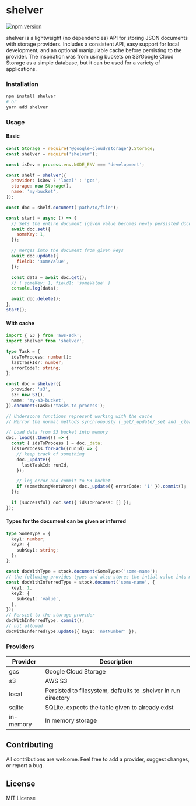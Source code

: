 # shelver

[![npm version](https://img.shields.io/npm/v/shelver.svg)](https://www.npmjs.org/package/shelver)

shelver is a lightweight (no dependencies) API for storing JSON documents with storage providers. Includes a consistent API, easy support for local development, and an optional manipulable cache before persisting to the provider. The inspiration was from using buckets on S3/Google Cloud Storage as a simple database, but it can be used for a variety of applications.

### Installation

```bash
npm install shelver
# or
yarn add shelver
```

### Usage

#### Basic

```javascript
const Storage = require('@google-cloud/storage').Storage;
const shelver = require('shelver');

const isDev = process.env.NODE_ENV === 'development';

const shelf = shelver({
  provider: isDev ? 'local' : 'gcs',
  storage: new Storage(),
  name: 'my-bucket',
});

const doc = shelf.document('path/to/file');

const start = async () => {
  // Sets the entire document (given value becomes newly persisted document)
  await doc.set({
    someKey: 1,
  });

  // merges into the document from given keys
  await doc.update({
    field1: 'someValue',
  });

  const data = await doc.get();
  // { someKey: 1, field1: 'someValue' }
  console.log(data);

  await doc.delete();
};
start();
```

#### With cache

```typescript
import { S3 } from 'aws-sdk';
import shelver from 'shelver';

type Task = {
  idsToProcess: number[];
  lastTaskId?: number;
  errorCode?: string;
};

const doc = shelver({
  provider: 's3',
  s3: new S3(),
  name: 'my-s3-bucket',
}).document<Task>('tasks-to-process');

// Underscore functions represent working with the cache
// Mirror the normal methods synchronously (_get/_update/_set and _clear to make the object empty), along with async _load and _commit

// Load data from S3 bucket into memory
doc._load().then(() => {
  const { idsToProcess } = doc._data;
  idsToProcess.forEach((runId) => {
    // keep track of something
    doc._update({
      lastTaskId: runId,
    });

    // log error and commit to S3 bucket
    if (somethingWentWrong) doc._update({ errorCode: '1' }).commit();
  });

  if (successful) doc.set({ idsToProcess: [] });
});
```

#### Types for the document can be given or inferred

```typescript
type SomeType = {
  key1: number;
  key2: {
    subKey1: string;
  };
};

const docWithType = stock.document<SomeType>('some-name');
// the following provides types and also stores the intial value into memory
const docWithInferredType = stock.document('some-name', {
  key1: 1,
  key2: {
    subKey1: 'value',
  },
});
// Persist to the storage provider
docWithInferredType._commit();
// not allowed
docWithInferredType.update({ key1: 'notNumber' });
```

### Providers

| Provider  | Description                                                    |
| --------- | -------------------------------------------------------------- |
| gcs       | Google Cloud Storage                                           |
| s3        | AWS S3                                                         |
| local     | Persisted to filesystem, defaults to .shelver in run directory |
| sqlite    | SQLite, expects the table given to already exist               |
| in-memory | In memory storage                                              |

## Contributing

All contributions are welcome. Feel free to add a provider, suggest changes, or report a bug.

## License

MIT License
